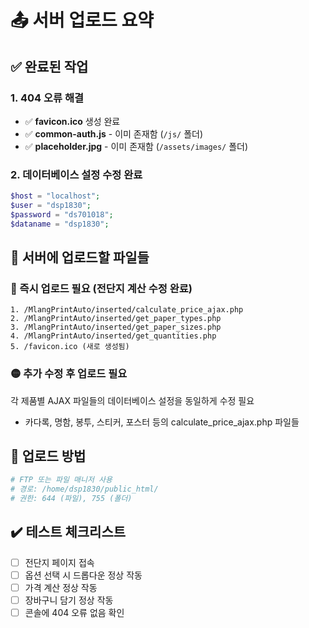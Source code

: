 # 📤 서버 업로드 요약

## ✅ 완료된 작업

### 1. 404 오류 해결
- ✅ **favicon.ico** 생성 완료
- ✅ **common-auth.js** - 이미 존재함 (`/js/` 폴더)
- ✅ **placeholder.jpg** - 이미 존재함 (`/assets/images/` 폴더)

### 2. 데이터베이스 설정 수정 완료
```php
$host = "localhost";
$user = "dsp1830";
$password = "ds701018";
$dataname = "dsp1830";
```

## 📁 서버에 업로드할 파일들

### 🔴 즉시 업로드 필요 (전단지 계산 수정 완료)
```
1. /MlangPrintAuto/inserted/calculate_price_ajax.php
2. /MlangPrintAuto/inserted/get_paper_types.php
3. /MlangPrintAuto/inserted/get_paper_sizes.php
4. /MlangPrintAuto/inserted/get_quantities.php
5. /favicon.ico (새로 생성됨)
```

### 🟡 추가 수정 후 업로드 필요
각 제품별 AJAX 파일들의 데이터베이스 설정을 동일하게 수정 필요
- 카다록, 명함, 봉투, 스티커, 포스터 등의 calculate_price_ajax.php 파일들

## 📌 업로드 방법
```bash
# FTP 또는 파일 매니저 사용
# 경로: /home/dsp1830/public_html/
# 권한: 644 (파일), 755 (폴더)
```

## ✔️ 테스트 체크리스트
- [ ] 전단지 페이지 접속
- [ ] 옵션 선택 시 드롭다운 정상 작동
- [ ] 가격 계산 정상 작동
- [ ] 장바구니 담기 정상 작동
- [ ] 콘솔에 404 오류 없음 확인